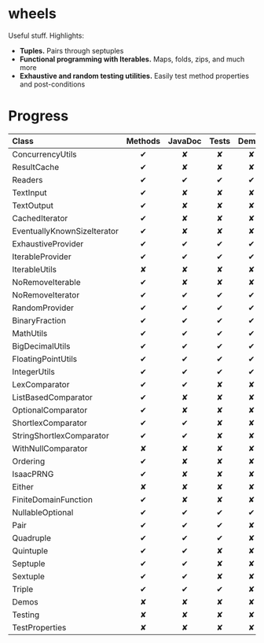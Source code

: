 wheels
======

Useful stuff. Highlights:
* <b>Tuples.</b> Pairs through septuples
* <b>Functional programming with Iterables.</b> Maps, folds, zips, and much more
* <b>Exhaustive and random testing utilities.</b> Easily test method properties and post-conditions 

Progress
========

| Class                       | Methods | JavaDoc | Tests | Demos | Properties |
|:--------------------------- |:-------:|:-------:|:-----:|:-----:|:----------:|
| ConcurrencyUtils            | ✔       | ✘       | ✘     | ✘     | ✘          |
| ResultCache                 | ✔       | ✘       | ✘     | ✘     | ✘          |
| Readers                     | ✔       | ✔       | ✔     | ✔     | ✔          |
| TextInput                   | ✔       | ✘       | ✘     | ✘     | ✘          |
| TextOutput                  | ✔       | ✘       | ✘     | ✘     | ✘          |
| CachedIterator              | ✔       | ✘       | ✘     | ✘     | ✘          |
| EventuallyKnownSizeIterator | ✔       | ✘       | ✘     | ✘     | ✘          |
| ExhaustiveProvider          | ✔       | ✔       | ✔     | ✔     | ✔          |
| IterableProvider            | ✔       | ✔       | ✔     | ✔     | ✔          |
| IterableUtils               | ✘       | ✘       | ✘     | ✘     | ✘          |
| NoRemoveIterable            | ✔       | ✘       | ✘     | ✘     | ✘          |
| NoRemoveIterator            | ✔       | ✔       | ✔     | ✔     | ✔          |
| RandomProvider              | ✔       | ✔       | ✔     | ✔     | ✔          |
| BinaryFraction              | ✔       | ✔       | ✔     | ✔     | ✔          |
| MathUtils                   | ✔       | ✔       | ✔     | ✔     | ✔          |
| BigDecimalUtils             | ✔       | ✔       | ✔     | ✔     | ✔          |
| FloatingPointUtils          | ✔       | ✔       | ✔     | ✔     | ✔          |
| IntegerUtils                | ✔       | ✔       | ✔     | ✔     | ✔          |
| LexComparator               | ✔       | ✔       | ✘     | ✘     | ✘          |
| ListBasedComparator         | ✔       | ✘       | ✘     | ✘     | ✘          |
| OptionalComparator          | ✔       | ✘       | ✘     | ✘     | ✘          |
| ShortlexComparator          | ✔       | ✔       | ✘     | ✘     | ✘          |
| StringShortlexComparator    | ✔       | ✔       | ✘     | ✘     | ✘          |
| WithNullComparator          | ✘       | ✘       | ✘     | ✘     | ✘          |
| Ordering                    | ✔       | ✘       | ✘     | ✘     | ✘          |
| IsaacPRNG                   | ✔       | ✘       | ✘     | ✘     | ✘          |
| Either                      | ✘       | ✘       | ✘     | ✘     | ✘          |
| FiniteDomainFunction        | ✔       | ✘       | ✘     | ✘     | ✘          |
| NullableOptional            | ✔       | ✔       | ✔     | ✔     | ✔          |
| Pair                        | ✔       | ✔       | ✔     | ✘     | ✘          |
| Quadruple                   | ✔       | ✔       | ✔     | ✘     | ✘          |
| Quintuple                   | ✔       | ✔       | ✘     | ✘     | ✘          |
| Septuple                    | ✔       | ✔       | ✘     | ✘     | ✘          |
| Sextuple                    | ✔       | ✔       | ✘     | ✘     | ✘          |
| Triple                      | ✔       | ✔       | ✔     | ✘     | ✘          |
| Demos                       | ✘       | ✘       | ✘     | ✘     | ✘          |
| Testing                     | ✘       | ✘       | ✘     | ✘     | ✘          |
| TestProperties              | ✘       | ✘       | ✘     | ✘     | ✘          |
